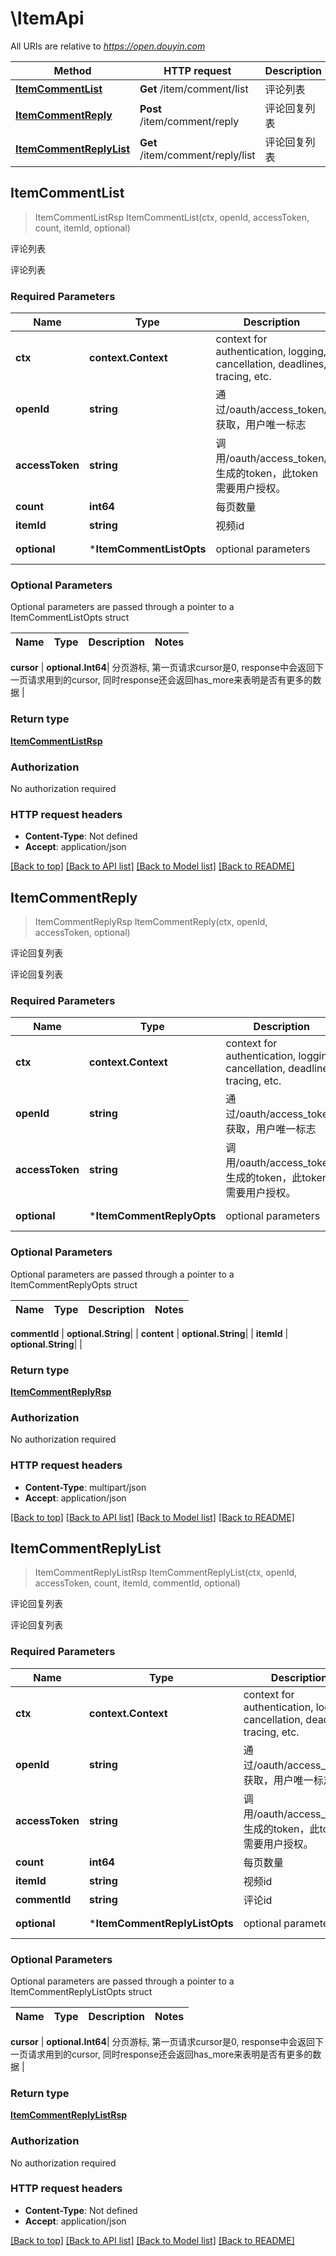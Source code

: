 # \ItemApi

All URIs are relative to *https://open.douyin.com*

Method | HTTP request | Description
------------- | ------------- | -------------
[**ItemCommentList**](ItemApi.md#ItemCommentList) | **Get** /item/comment/list | 评论列表
[**ItemCommentReply**](ItemApi.md#ItemCommentReply) | **Post** /item/comment/reply | 评论回复列表
[**ItemCommentReplyList**](ItemApi.md#ItemCommentReplyList) | **Get** /item/comment/reply/list | 评论回复列表



## ItemCommentList

> ItemCommentListRsp ItemCommentList(ctx, openId, accessToken, count, itemId, optional)

评论列表

评论列表

### Required Parameters


Name | Type | Description  | Notes
------------- | ------------- | ------------- | -------------
**ctx** | **context.Context** | context for authentication, logging, cancellation, deadlines, tracing, etc.
**openId** | **string**| 通过/oauth/access_token/获取，用户唯一标志 | 
**accessToken** | **string**| 调用/oauth/access_token/生成的token，此token需要用户授权。 | 
**count** | **int64**| 每页数量 | 
**itemId** | **string**| 视频id | 
 **optional** | ***ItemCommentListOpts** | optional parameters | nil if no parameters

### Optional Parameters

Optional parameters are passed through a pointer to a ItemCommentListOpts struct


Name | Type | Description  | Notes
------------- | ------------- | ------------- | -------------




 **cursor** | **optional.Int64**| 分页游标, 第一页请求cursor是0, response中会返回下一页请求用到的cursor, 同时response还会返回has_more来表明是否有更多的数据 | 

### Return type

[**ItemCommentListRsp**](ItemCommentListRsp.md)

### Authorization

No authorization required

### HTTP request headers

- **Content-Type**: Not defined
- **Accept**: application/json

[[Back to top]](#) [[Back to API list]](../README.md#documentation-for-api-endpoints)
[[Back to Model list]](../README.md#documentation-for-models)
[[Back to README]](../README.md)


## ItemCommentReply

> ItemCommentReplyRsp ItemCommentReply(ctx, openId, accessToken, optional)

评论回复列表

评论回复列表

### Required Parameters


Name | Type | Description  | Notes
------------- | ------------- | ------------- | -------------
**ctx** | **context.Context** | context for authentication, logging, cancellation, deadlines, tracing, etc.
**openId** | **string**| 通过/oauth/access_token/获取，用户唯一标志 | 
**accessToken** | **string**| 调用/oauth/access_token/生成的token，此token需要用户授权。 | 
 **optional** | ***ItemCommentReplyOpts** | optional parameters | nil if no parameters

### Optional Parameters

Optional parameters are passed through a pointer to a ItemCommentReplyOpts struct


Name | Type | Description  | Notes
------------- | ------------- | ------------- | -------------


 **commentId** | **optional.String**|  | 
 **content** | **optional.String**|  | 
 **itemId** | **optional.String**|  | 

### Return type

[**ItemCommentReplyRsp**](ItemCommentReplyRsp.md)

### Authorization

No authorization required

### HTTP request headers

- **Content-Type**: multipart/json
- **Accept**: application/json

[[Back to top]](#) [[Back to API list]](../README.md#documentation-for-api-endpoints)
[[Back to Model list]](../README.md#documentation-for-models)
[[Back to README]](../README.md)


## ItemCommentReplyList

> ItemCommentReplyListRsp ItemCommentReplyList(ctx, openId, accessToken, count, itemId, commentId, optional)

评论回复列表

评论回复列表

### Required Parameters


Name | Type | Description  | Notes
------------- | ------------- | ------------- | -------------
**ctx** | **context.Context** | context for authentication, logging, cancellation, deadlines, tracing, etc.
**openId** | **string**| 通过/oauth/access_token/获取，用户唯一标志 | 
**accessToken** | **string**| 调用/oauth/access_token/生成的token，此token需要用户授权。 | 
**count** | **int64**| 每页数量 | 
**itemId** | **string**| 视频id | 
**commentId** | **string**| 评论id | 
 **optional** | ***ItemCommentReplyListOpts** | optional parameters | nil if no parameters

### Optional Parameters

Optional parameters are passed through a pointer to a ItemCommentReplyListOpts struct


Name | Type | Description  | Notes
------------- | ------------- | ------------- | -------------





 **cursor** | **optional.Int64**| 分页游标, 第一页请求cursor是0, response中会返回下一页请求用到的cursor, 同时response还会返回has_more来表明是否有更多的数据 | 

### Return type

[**ItemCommentReplyListRsp**](ItemCommentReplyListRsp.md)

### Authorization

No authorization required

### HTTP request headers

- **Content-Type**: Not defined
- **Accept**: application/json

[[Back to top]](#) [[Back to API list]](../README.md#documentation-for-api-endpoints)
[[Back to Model list]](../README.md#documentation-for-models)
[[Back to README]](../README.md)

